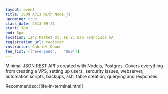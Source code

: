 ```yaml
---
layout: event
title: JSON APIs with Node.js
upcoming: true
class_date: 2013-09-21
start: 1pm
end: 5pm
location: 1242 Market St, FL 2, San Francisco CA
registration_url: register
instructor: Gabriel Dunne
fee_list: [["Everyone",   "$60"]]
---
```


Minimal JSON REST API's created with Nodejs, Postgres. Covers everything from creating a VPS, setting up users, sercurity issues, webserver, automation scripts, backups, ssh, table creation, querying and responses.

Recommended: [life-in-terminal.html]